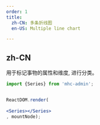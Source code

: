 ```yaml
---
order: 1
title:
  zh-CN: 多条折线图
  en-US: Multiple line chart

---
```


## zh-CN
用于标记事物的属性和维度,
进行分类。

````jsx
import {Series} from 'mhc-admin';


ReactDOM.render(
 
<Series></Series>
, mountNode);
````
